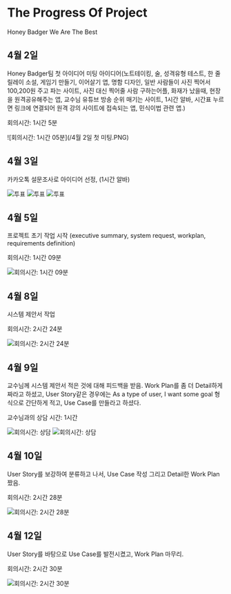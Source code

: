 # The Progress Of Project
Honey Badger We Are The Best
## 4월 2일
Honey Badger팀 첫 아이디어 미팅
아이디어(노트테이킹, 술, 성격유형 테스트, 한 줄 릴레이 소설, 게임기 만들기, 이어살기 앱, 명함 디자인, 일반 사람들이 사진 찍어서 100,200원 주고 
파는 사이트, 사진 대신 찍어줄 사람 구하는어플, 화재가 났을때, 현장을 원격공유해주는 앱, 교수님 유튜브 방송 순위 매기는 사이트, 1시간 알바, 시간표
누르면 링크에 연결되어 원격 강의 사이트에 접속되는 앱, 민식이법 관련 앱.)

회의시간: 1시간 5분

![회의시간: 1시간 05분](/4월 2일 첫 미팅.PNG)

## 4월 3일 
카카오톡 설문조사로 아이디어 선정, (1시간 알바)

![투표](https://github.com/yundj4408/Help_me_neighbor/blob/master/%EC%95%84%EC%9D%B4%EB%94%94%EC%96%B4%20%EC%84%A0%EC%A0%95%201.PNG)
![투표](https://github.com/yundj4408/Help_me_neighbor/blob/master/%EC%95%84%EC%9D%B4%EB%94%94%EC%96%B4%20%EC%84%A0%EC%A0%95%202.PNG)
![투표](https://github.com/yundj4408/Help_me_neighbor/blob/master/%EC%95%84%EC%9D%B4%EB%94%94%EC%96%B4%20%EC%84%A0%EC%A0%95%203.PNG)

## 4월 5일
프로젝트 초기 작업 시작 (executive summary, system request, workplan, requirements definition)

회의시간: 1시간 09분

![회의시간: 1시간 09분](https://raw.githubusercontent.com/yundj4408/Help_me_neighbor/master/4%EC%9B%94%20%205%EC%9D%BC.PNG)

## 4월 8일 
시스템 제안서 작업

회의시간: 2시간 24분

![회의시간: 2시간 24분](https://github.com/yundj4408/Help_me_neighbor/blob/master/4%EC%9B%94%208%EC%9D%BC.PNG)

## 4월 9일
교수님께 시스템 제안서 적은 것에 대해 피드백을 받음. Work Plan를 좀 더 Detail하게 짜라고 하셨고, 
User Story같은 경우에는 As a type of user, I want some goal 형식으로 간단하게 적고, Use Case를 만들라고 하셨다.

교수님과의 상담 시간: 1시간

![회의시간: 상담](https://github.com/yundj4408/Help_me_neighbor/blob/master/%EA%B5%90%EC%88%98%EB%8B%98%20%ED%94%BC%EB%93%9C%EB%B0%B1%201.jpg)
![회의시간: 상담](https://github.com/yundj4408/Help_me_neighbor/blob/master/%EA%B5%90%EC%88%98%EB%8B%98%20%ED%94%BC%EB%93%9C%EB%B0%B1%202.jpg)

## 4월 10일 
User Story를 보강하여 분류하고 나서, Use Case 작성 그리고 Detail한 Work Plan 짰음.

회의시간: 2시간 28분

![회의시간: 2시간 28분](https://github.com/yundj4408/Help_me_neighbor/blob/master/4%EC%9B%94%2010%EC%9D%BC.PNG)

## 4월 12일
User Story를 바탕으로 Use Case를 발전시켰고, Work Plan 마무리.

회의시간: 2시간 30분

![회의시간: 2시간 30분](https://github.com/yundj4408/Help_me_neighbor/blob/master/4%EC%9B%94%2012%EC%9D%BC%20voice%20talk.PNG)
